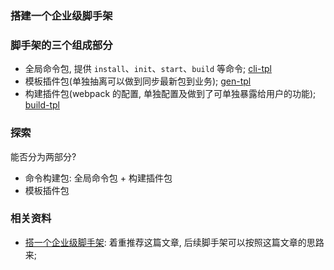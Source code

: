 ### 搭建一个企业级脚手架

### 脚手架的三个组成部分

* 全局命令包, 提供 `install`、`init`、`start`、`build` 等命令; [cli-tpl](https://github.com/imaoda/cli-tpl)
* 模板插件包(单独抽离可以做到同步最新包到业务); [gen-tpl](https://github.com/imaoda/gen-tpl)
* 构建插件包(webpack 的配置, 单独配置及做到了可单独暴露给用户的功能); [build-tpl](https://github.com/imaoda/build-tpl)

### 探索

能否分为两部分?

* 命令构建包: 全局命令包 + 构建插件包
* 模板插件包

### 相关资料

* [搭一个企业级脚手架](https://juejin.im/post/5d650613f265da03951a0364#comment): 着重推荐这篇文章, 后续脚手架可以按照这篇文章的思路来;